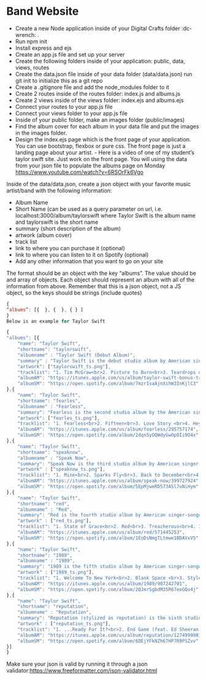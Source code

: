# Band Website

- Create a new Node application inside of your Digital Crafts folder :dc-wrench:  . 
- Run npm init
- Install express and ejs
- Create an app.js file and set up your server
- Create the following folders inside of your application: public, data, views, routes
- Create the data.json file inside of your data folder (data/data.json)
run git init to initialize this as a git repo
- Create a .gitignore file and add the node_modules folder to it
- Create 2 routes inside of the routes folder: index.js and albums.js
- Create 2 views inside of the views folder: index.ejs and albums.ejs
- Connect your routes to your app.js file
- Connect your views folder to your app.js file
- Inside of your public folder, make an images folder (public/images)
- Find the album cover for each album in your data file and put the images in the images folder.
- Design the index.ejs page which is the front page of your application.  You can use bootstrap, flexbox or pure css. The front page is just a landing page about your artist. - Here is a video of one of my student’s taylor swift site.  Just work on the front page. You will using the data from your json file to populate the albums page on Monday
https://www.youtube.com/watch?v=6RSOrFk6Vgo


Inside of the  data/data.json, create a json object with your favorite music artist/band with the following information:
- Album Name
- Short Name (can be used as a query parameter on url, i.e. localhost:3000/album/taylorswift  where Taylor Swift is the album name and taylorswift is the short name
- summary (short description of the album)
- artwork (album cover)
- track list
- link to where you can purchase it (optional)
- link to where you can listen to it on Spotify (optional)
- Add any other information that you want to go on your site



The format should be an object with the key “albums”.  The value should be and array of objects.  Each object should represent an album with all of the information from above. Remember that this is a json object, not a JS object, so the keys should be strings (include quotes)

```js
{
“albums”: [{  }, {  }, { } ]
}
Below is an example for Taylor Swift 
```

```js
{
"albums": [{
    "name": "Taylor Swift",
    "shortname": "taylorswift",
    "albumname" : "Taylor Swift (Debut Album)",
    "summary" : "Taylor Swift is the debut studio album by American singer-songwriter Taylor Swift, released on October 24, 2006, by Big Machine Records. Swift was 16 years old at the time of the album's release and wrote its songs during her freshman year of high school. Swift has writing credits on all of the album's songs, including those co-written with Liz Rose. Swift experimented with several producers, ultimately choosing Nathan Chapman, who had produced her demo album. Musically, the album is country music styled, and lyrically it speaks of romantic relationships, a couple of which Swift wrote from observing relationships before being in one. Lyrics also touch on Swift's personal struggles in high school.",
    "artwork": ["taylorswift_ts.png"],
    "tracklist": "1. Tim McGraw<br>2. Picture to Burn<br>3. Teardrops on My Guitar<br>4. A Place In This World<br>5. Cold ad You<br>6. The Outside<br>7. Tied Together with a Smile<br>8. Stay Beautiful<br>9. Should've Said No<br>10. Mary's Song (Oh My My My)<br>11. Our Song",
    "albumAM": "https://itunes.apple.com/us/album/taylor-swift-bonus-track-version/275621626",
    "albumSM": "https://open.spotify.com/album/7mzrIsaAjnXihW3InKjlC3"
},{
    "name": "Taylor Swift",
    "shortname": "fearles",
    "albumname" : "Fearless",
    "summary": "Fearless is the second studio album by the American singer-songwriter Taylor Swift. The album was released on November 11, 2008, by Big Machine Records. Fearless was an international breakthrough and huge commercial success for Swift. It debuted at No. 1 in the United States, and later became the best-selling album of 2009, selling over 3.2 million copies. It gave Swift, 18 at the time, the distinction of being the youngest artist in history to have the year's best-selling album. It has sold over 7 million copies in the United States.",
    "artwork": ["fearles_ts.png"],
    "tracklist": "1. Fearless<br>2. Fifteen<br>3. Love Story <br>4. Hey Stephen <br>5. White Horse <br>6. You belong with me <br>7. Breathe <br>8. Tell Me Why <br>9. You're Not Sorry <br>10. The Way I loved You <br>11. Forever & Always <br>12. Best Day <br>13. Change",
    "albumAM": "https://itunes.apple.com/us/album/fearless/295757174",
    "albumSM": "https://open.spotify.com/album/2dqn5yOQWdyGwOpOIi9O4x"
},{
    "name": "Taylor Swift",
    "shortname": "speaknow",
    "albumname" : "Speak Now",
    "summary": "Speak Now is the third studio album by American singer-songwriter Taylor Swift. It was released on October 25, 2010, by Big Machine Records. Production for the album took place during 2009 to 2010 at several recording studios, and was handled by Swift and Nathan Chapman. Written entirely by Swift as the follow-up to Fearless, Speak Now expands on the country pop style of her previous work, and features lyrical themes including love, romance and heartbreak. Speak Now debuted at number one on the U.S. Billboard 200 chart, giving Swift her second consecutive chart-topper in the U.S. Its first-week sales of 1,047,000 copies was the fifth-biggest debut in history for a female artist, the third biggest ever by a country album (the first being Swift's own Red album later released in 2012), the biggest in five and a half years, and the biggest first week sales of 2010.",
    "artwork" : ["speaknow_ts.png"],
    "tracklist": "1. Mine<br>2. Sparks Fly<br>3. Back to December<br>4. Speak Now<br>5. Dear John<br>6. Mean<br>7. The Story of Us<br>8. Never Grow Up<br>9. Enchanted<br>10. Better Than Revenge<br>11. Innocent<br>12. Haunted<br>13. Last Kiss<br>14. Long Live",
    "albumAM": "https://itunes.apple.com/us/album/speak-now/399727924",
    "albumSM": "https://open.spotify.com/album/5EpMjweRD573ASl7uNiHym"
},{
    "name": "Taylor Swift",
    "shortname": "red",
    "albumname" : "Red",
    "summary": "Red is the fourth studio album by American singer-songwriter Taylor Swift. It was released on October 22, 2012, by Big Machine Records, as the follow-up to her third studio album, Speak Now. The album title was inspired by the semi-toxic relationships that Swift experienced during the process of conceiving this album, with Swift describing the emotions she felt as red emotions due to their intense and tumultuous nature. Red touches on Swift's signature themes of love and heartbreak, however, from a more mature perspective while exploring other themes such as fame and the pressure of being in the limelight. Worldwide, Red has sold 7 million copies as of December 2017. It was Swift's third consecutive top-selling album of the year in the United States, managing to be the second best-selling album of 2012 across all genres only two months after its release.",
    "artwork" : ["red_ts.png"],
    "tracklist": "1. State of Grace<br>2. Red<br>3. Treacherous<br>4. I Knew You Were Trouble<br>5. All Too Well<br>6. 22<br>7. I Almost Do<br>8. We Are Never Getting Back Together<br>9. Stay Stay Stay<br>10. The Last Time (feat. Gary Lightbody)<br>11. Holy Ground<br>12. Sad Beautiful Tragic<br>13. The Lucky One<br>14. Everything Has Changed (feat. Ed Sheeran)<br>15. Starlight<br>16. Begin Again",
    "albumAM": "https://itunes.apple.com/us/album/red/571445253",
    "albumSM": "https://open.spotify.com/album/1EoDsNmgTLtmwe1BDAVxV5"
},{
    "name": "Taylor Swift",
    "shortname": "1989",
    "albumname" : "1989",
    "summary": "1989 is the fifth studio album by American singer-songwriter Taylor Swift, released on October 27, 2014 through Big Machine Records. Swift began composing the album following the release of her previous studio effort, Red (2012). The album represents a departure from the country music of Swift's previous albums, and is described by the singer as her first documented official pop album. 1989 sold 1.287 million copies in the United States during its first week of release and debuted at number one on the Billboard 200 albums chart. It became the best-selling album of 2014 in the United States, with total sales of 6.11 million copies as of December 2017, while selling 10.1 million worldwide.",
    "artwork" : ["1989_ts.png"],
    "tracklist": "1. Welcome To New York<br>2. Blank Space <br>3. Style<br>4. Out Of The Woods<br>5. All You Had To Do Was Stay<br>6. Shake It Off<br>7. I Wish You Would<br>8. Bad Blood<br>9. Wildest Dreams<br>10. How You Get The Girl<br>11. This Love<br>12. I Know Places<br>13. Clean<br>14. Wonderland<br>15. You Are In Love<br>16. New Romatics",
    "albumAM": "https://itunes.apple.com/us/album/1989/907242701",
    "albumSM": "https://open.spotify.com/album/2QJmrSgbdM35R67eoGQo4j"
},{
    "name": "Taylor Swift",
    "shortname": "reputation",
    "albumname" : "Reputation",
    "summary": "Reputation (stylized as reputation) is the sixth studio album by American singer and songwriter Taylor Swift. It was released on November 10, 2017, through Big Machine Records. The album has topped charts in Australia, Austria, Belgium, Canada, Ireland, the Netherlands, New Zealand, Norway, Scotland, Switzerland, the United Kingdom, and the United States. According to Nielsen SoundScan, Reputation moved 1.238 million album-equivalent units (1.216 million copies sold) in the United States during its first week of release, making it the country's best-selling album of 2017.",
    "artwork" : ["reputation_ts.png"],
    "tracklist": "1. ...Ready For It?<br>2. End Game (feat. Ed Sheeran & Future)<br>3. I Did Something Bad<br>4. Don't Blame Me<br>5. Delicate<br>6. Look What You Made Me Do<br>7. So It Goes...<br>8. Gorgeous<br>9. Getaway Car<br>10. King of My Heart<br>11. Dancing With Our Hands Tied<br>12. Dress<br>13. This Is Why We Can't Have Nice Things<br>14. Call It What You Want<br>15. New Year's Day",
    "albumAM": "https://itunes.apple.com/us/album/reputation/1274999981",
    "albumSM": "https://open.spotify.com/album/6DEjYFkNZh67HP7R9PSZvv"
}]
}
```

Make sure your json is valid by running it through a json validator:https://www.freeformatter.com/json-validator.html